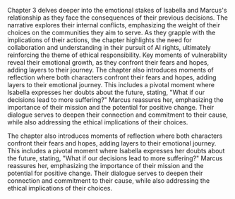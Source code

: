 Chapter 3 delves deeper into the emotional stakes of Isabella and Marcus's relationship as they face the consequences of their previous decisions. The narrative explores their internal conflicts, emphasizing the weight of their choices on the communities they aim to serve. As they grapple with the implications of their actions, the chapter highlights the need for collaboration and understanding in their pursuit of AI rights, ultimately reinforcing the theme of ethical responsibility. Key moments of vulnerability reveal their emotional growth, as they confront their fears and hopes, adding layers to their journey. The chapter also introduces moments of reflection where both characters confront their fears and hopes, adding layers to their emotional journey. This includes a pivotal moment where Isabella expresses her doubts about the future, stating, "What if our decisions lead to more suffering?" Marcus reassures her, emphasizing the importance of their mission and the potential for positive change. Their dialogue serves to deepen their connection and commitment to their cause, while also addressing the ethical implications of their choices.

The chapter also introduces moments of reflection where both characters confront their fears and hopes, adding layers to their emotional journey. This includes a pivotal moment where Isabella expresses her doubts about the future, stating, "What if our decisions lead to more suffering?" Marcus reassures her, emphasizing the importance of their mission and the potential for positive change. Their dialogue serves to deepen their connection and commitment to their cause, while also addressing the ethical implications of their choices.
